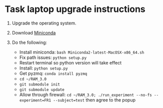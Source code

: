 # Task laptop upgrade instructions

1. Upgrade the operating system.
2. Download [Miniconda](https://repo.continuum.io/miniconda/Miniconda2-latest-MacOSX-x86_64.sh)
3. Do the following:

    * Install miniconda: `bash Miniconda2-latest-MacOSX-x86_64.sh`
    * Fix path issues: `python setup.py`
    * Restart terminal so python version will take effect
    * Install: `python setup.py`
    * Get pyzmq: `conda install pyzmq`
    * `cd ~/RAM_3.0`
    * `git submodule init`
    * `git submodule update`
    * Allow through firewall:
      `cd ~/RAM_3.0; ./run_experiment --no-fs --experiment=FR1 --subject=test`
      then agree to the popup
